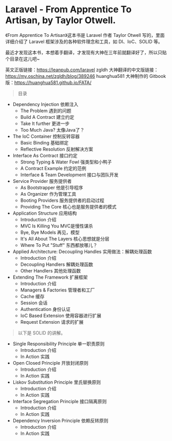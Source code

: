 # Laravel - From Apprentice To Artisan, by Taylor Otwell.

《From Apprentice To Artisan》这本书是 Laravel 作者 Taylor Otwell 写的，里面详细介绍了 Laravel 框架涉及的各种软件理念和工具，如 DI、IoC、SOLID 等。

最近才发现这本书，本想着手翻译，才发现有大神在三年前就翻译好了，所以只贴个目录在这儿吧~

英文正版链接：https://leanpub.com/laravel
zgldh 大神翻译的中文版链接：https://my.oschina.net/zgldh/blog/389246
huanghua581 大神制作的 Gitbook 版：https://huanghua581.github.io/FATA/

>目录

*   Dependency Injection 依赖注入
    *   The Problem 遇到的问题
    *   Build A Contract 建立约定
    *   Take It further 更进一步
    *   Too Much Java? 太像Java了？
*   The IoC Container 控制反转容器
    *   Basic Binding 基础绑定
    *   Reflective Resolution 反射解决方案
*   Interface As Contract 接口约定
    *   Strong Typing & Water Fowl 强类型和小鸭子
    *   A Contract Example 约定的范例
    *   Interface & Team Development 接口与团队开发
*   Service Provider 服务提供者
    *   As Bootstrapper 他是引导程序
    *   As Organizer 作为管理工具
    *   Booting Providers 服务提供者的启动过程
    *   Providing The Core 核心也是服务提供者的模式
*   Application Structure 应用结构
    *   Introduction 介绍
    *   MVC Is Killing You MVC是慢性谋杀
    *   Bye, Bye Models 再见，模型
    *   It's All About The Layers 核心思想就是分层
    *   Where To Put "Stuff" 东西都放哪儿？
*   Applied Architecture: Decoupling Handles 实用做法：解耦处理函数
    *   Introduction 介绍
    *   Decoupling Handlers 解耦处理函数
    *   Other Handlers 其他处理函数
*   Extending The Framework 扩展框架
    *   Introduction 介绍
    *   Managers & Factories 管理者和工厂
    *   Cache 缓存
    *   Session 会话
    *   Authentication 身份认证
    *   IoC Based Extension 使用容器进行扩展
    *   Request Extension 请求的扩展

>以下是 SOLID 的讲解。

*   Single Responsibility Principle 单一职责原则
    *   Introduction 介绍
    *   In Action 实践
*   Open Closed Principle 开放封闭原则
    *   Introduction 介绍
    *   In Action 实践
*   Liskov Substitution Principle 里氏替换原则
    *   Introduction 介绍
    *   In Action 实践
*   Interface Segregation Principle 接口隔离原则
    *   Introduction 介绍
    *   In Action 实践
*   Dependency Inversion Principle 依赖反转原则
    *   Introduction 介绍
    *   In Action 实践
